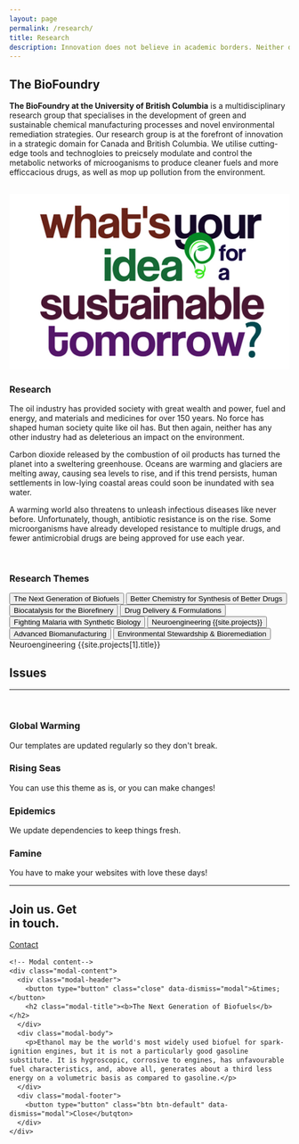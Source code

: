 ```yaml
---
layout: page
permalink: /research/
title: Research
description: Innovation does not believe in academic borders. Neither do we! We use insights and methodologies from a variety of scientific and technological domains to meet our objectives.
---
```


<section id="why">
    <div class="container">
        <div class="row">
            <div class="col-lg-8 col-md-12 text-left">
                <h2 id = "main-space"><b>The BioFoundry</b></h2>
                <p><b>The BioFoundry at the University of British Columbia</b> is a multidisciplinary research group that specialises in the development of green and sustainable chemical manufacturing processes and novel environmental remediation strategies. Our research group is at the forefront of innovation in a strategic domain for Canada and British Columbia. We utilise cutting-edge tools and technogloies to preicsely modulate and control the metabolic networks of microoganisms to produce cleaner fuels and more efficcacious drugs, as well as mop up pollution from the environment.</p>
                <br>
            </div>
            <div class="col-lg-4 col-md-12 text-left">
                <img class="img-responsive" src="/img/sustainable-ideas.jpg">
            </div>
            <div class="col-lg-8 col-md-12 text-left">
                <div id="responsive">
                    <h3>Research</h3>
                    <p>The oil industry has provided society with great wealth and power, fuel and energy, and materials and medicines for over 150 years. No force has shaped human society quite like oil has. But then again, neither has any other industry had as deleterious an impact on the environment.</p>
                    <p>Carbon dioxide released by the combustion of oil products has turned the planet into a sweltering greenhouse. Oceans are warming and glaciers are melting away, causing sea levels to rise, and if this trend persists, human settlements in low-lying coastal areas could soon be inundated with sea water.</p>
                    <p>A warming world also threatens to unleash infectious diseases like never before. Unfortunately, though, antibiotic resistance is on the rise. Some microorganisms have already developed resistance to multiple drugs, and fewer antimicrobial drugs are being approved for use each year.</p>
                </div>
            </div>
            <div class="col-lg-4 col-md-12 text-left">
                <br>
                <div class="list-group">
                    <h3 class="list-group-item"><b>Research Themes</b></h3>
                    <button type="button" class="list-group-item" data-toggle="modal" data-target="#bioFuels">The Next Generation of Biofuels</button>
                    <button type="button" class="list-group-item">Better Chemistry for Synthesis of Better Drugs</button>
                    <button type="button" class="list-group-item">Biocatalysis for the Biorefinery</button>
                    <button type="button" class="list-group-item">Drug Delivery &amp; Formulations</button>
                    <button type="button" class="list-group-item">Fighting Malaria with Synthetic Biology</button>
                    <button type="button" onclick="Load3('{{site.projects[1].title}}')" class="list-group-item" id= "Neuroengineering"> Neuroengineering {{site.projects}}</button>
                    <button type="button" id="Biomanufacturing" class="list-group-item">Advanced Biomanufacturing</button>
                    <button type="button" class="list-group-item">Environmental Stewardship &amp; Bioremediation</button>   
                </div>
            </div>            
        </div>
    </div>
     Neuroengineering {{site.projects[1].title}}
</section>

<section id="why">
<div class="container">
    <div class="row">
        <div class="col-lg-12 text-center">
            <h1><b>Issues</b></h1>
            <hr />
            <br>
        </div>
    </div>
</div>

<div class="container">
    <div class="row">
        <div class="col-lg-3 col-md-6 text-center">
            <div class="service-box" id= "bioFuels">
                <i class="fa fa-4x fa-bolt wow bounceIn text-primary"></i>
                <h3>Global Warming</h3>
                <p class="text-muted">Our templates are updated regularly so they don't break.</p>
            </div>
        </div>
        <div class="col-lg-3 col-md-6 text-center">
            <div class="service-box" >
                <i class="fa fa-4x fa-life-ring wow bounceIn text-primary" data-wow-delay=".1s"></i>
                <h3>Rising Seas</h3>
                <p class="text-muted">You can use this theme as is, or you can make changes!</p>
            </div>
        </div>
        <div class="col-lg-3 col-md-6 text-center">
            <div class="service-box">
                <i class="fa fa-4x fa-medkit wow bounceIn text-primary" data-wow-delay=".2s"></i>
                <h3>Epidemics</h3>
                <p class="text-muted">We update dependencies to keep things fresh.</p>
            </div>
        </div>
        <div class="col-lg-3 col-md-6 text-center">
            <div class="service-box">
                <i class="fa fa-4x fa-cutlery wow bounceIn text-primary" data-wow-delay=".3s"></i>
                <h3>Famine</h3>
                <p class="text-muted">You have to make your websites with love these days!</p>
            </div>
        </div>
        <hr />
    </div>
</div>
</section>

<section class="cta">
    <div class="cta-content">
        <div class="container">
            <h2>Join us. Get<br>in touch.</h2>
            <a href="/contact" class="btn btn-outline btn-xl page-scroll">Contact</a>
        </div>
    </div>
    <div class="overlay"></div>
</section>



<!-- Modal -->
<div id="bioFuels" class="modal fade" role="dialog">
  <div class="modal-dialog modal-lg">

    <!-- Modal content-->
    <div class="modal-content">
      <div class="modal-header">
        <button type="button" class="close" data-dismiss="modal">&times;</button>
        <h2 class="modal-title"><b>The Next Generation of Biofuels</b></h2>
      </div>
      <div class="modal-body">
        <p>Ethanol may be the world's most widely used biofuel for spark-ignition engines, but it is not a particularly good gasoline substitute. It is hygroscopic, corrosive to engines, has unfavourable fuel characteristics, and, above all, generates about a third less energy on a volumetric basis as compared to gasoline.</p>
      </div>
      <div class="modal-footer">
        <button type="button" class="btn btn-default" data-dismiss="modal">Close</butqton>
      </div>
    </div>

  </div>
</div>

<script type="text/javascript">
    var para = document.getElementById('responsive');
    var tab1 = document.getElementById('Biomanufacturing').onclick = function (){Load2()};
    // var tab2 = document.getElementById('Neuroengineering').onclick = function (){Load3()};

    // function Load1(){
    //     para.innerHTML = "Ethanol may be the world's most widely used biofuel for spark-ignition engines, but it is not a particularly good gasoline substitute. It is hygroscopic, corrosive to engines, has unfavourable fuel characteristics, and, above all, generates about a third less energy on a volumetric basis as compared to gasoline."
    // }

    function Load2(){
        para.innerHTML = "Natural product biosynthetic pathways typically consist of a large number of reactions that are controlled by failry complex regulatory mechanisms. For instance, although there is no consensus regarding the exact number of reactions in the biosynthesis of the blockbuster anti-cancer drug paclitaxel, it is generall agreed that teaxadiene";
        para.style.fontSize = "18px";
    }
    function Load3 (tdata){
        console.log(typeof(tdata));
        console.log(tdata);
        para.innerHTML = tdata;
        para.style.fontSize = "18px";
        console.log("what ");
        console.log(tdata);
    }

</script>
